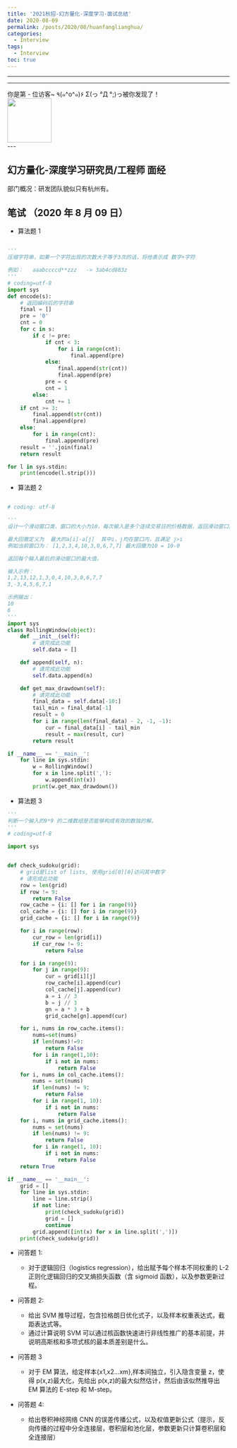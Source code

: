 ```yaml
---
title: '2021秋招-幻方量化-深度学习-面试总结'
date: 2020-08-09
permalink: /posts/2020/08/huanfanglianghua/
categories:
  - Interview
tags:
  - Interview
toc: true
---
```


---

---

<div>
<div class="button01">
      <visited_a href="#" display:inline>你是第<span data-hk-page="current"> - </span>位访客~</visited_a>
      <visited_p class="top">٩(๑^o^๑)۶</visited_p>
      <visited_p class="bottom">Σ(っ °Д °;)っ被你发现了！</visited_p>
</div>
<img align="center" width="100" src="{{ site.url }}/images/static/take_me.gif" alt="" display:inline>
</div>
---

## 幻方量化-深度学习研究员/工程师 面经

部门概况：研发团队貌似只有杭州有。

## 笔试 （2020 年 8 月 09 日）

- 算法题 1

```python

'''
压缩字符串，如果一个字符出现的次数大于等于3次的话，将他表示成 数字+字符

例如：   aaabccccd**zzz   -> 3ab4cd883z
'''
# coding=utf-8
import sys
def encode(s):
    # 返回编码后的字符串
    final = []
    pre = '0'
    cnt = 0
    for c in s:
        if c != pre:
            if cnt < 3:
                for i in range(cnt):
                    final.append(pre)
            else:
                final.append(str(cnt))
                final.append(pre)
            pre = c
            cnt = 1
        else:
            cnt += 1
    if cnt >= 3:
        final.append(str(cnt))
        final.append(pre)
    else:
        for i in range(cnt):
            final.append(pre)
    result = ''.join(final)
    return result

for l in sys.stdin:
    print(encode(l.strip()))
```

- 算法题 2

```python

# coding: utf-8

'''
设计一个滑动窗口类，窗口的大小为10，每次输入是多个连续交易日的价格数据，返回滑动窗口内的最大回撤

最大回撤定义为  最大的a[i]-a[j]  其中i，j均在窗口内，且满足 j>i
例如当前窗口为： [1,2,3,4,10,3,0,6,7,7] 最大回撤为10 = 10-0

返回每个输入最后的滑动窗口的最大值。

输入示例：
1,2,13,12,1,3,0,4,10,3,0,6,7,7
3,-3,4,5,6,7,1

示例输出：
10
6
'''
import sys
class RollingWindow(object):
    def __init__(self):
        # 请完成此功能
        self.data = []

    def append(self, n):
        # 请完成此功能
        self.data.append(n)

    def get_max_drawdown(self):
        # 请完成此功能
        final_data = self.data[-10:]
        tail_min = final_data[-1]
        result = 0
        for i in range(len(final_data) - 2, -1, -1):
            cur = final_data[i] - tail_min
            result = max(result, cur)
        return result

if __name__ == '__main__':
    for line in sys.stdin:
        w = RollingWindow()
        for x in line.split(','):
            w.append(int(x))
        print(w.get_max_drawdown())

```

- 算法题 3

```python
'''
判断一个输入的9*9 的二维数组是否能够构成有效的数独的解。
'''
# coding=utf-8

import sys


def check_sudoku(grid):
    # grid是list of lists, 使用grid[0][0]访问其中数字
    # 请完成此功能
    row = len(grid)
    if row != 9:
        return False
    row_cache = {i: [] for i in range(9)}
    col_cache = {i: [] for i in range(9)}
    grid_cache = {i: [] for i in range(9)}

    for i in range(row):
        cur_row = len(grid[i])
        if cur_row != 9:
            return False

    for i in range(9):
        for j in range(9):
            cur = grid[i][j]
            row_cache[i].append(cur)
            col_cache[j].append(cur)
            a = i // 3
            b = j // 3
            gn = a * 3 + b
            grid_cache[gn].append(cur)

    for i, nums in row_cache.items():
        nums=set(nums)
        if len(nums)!=9:
            return False
        for i in range(1,10):
            if i not in nums:
                return False
    for i, nums in col_cache.items():
        nums = set(nums)
        if len(nums) != 9:
            return False
        for i in range(1, 10):
            if i not in nums:
                return False
    for i, nums in grid_cache.items():
        nums = set(nums)
        if len(nums) != 9:
            return False
        for i in range(1, 10):
            if i not in nums:
                return False
    return True

if __name__ == '__main__':
    grid = []
    for line in sys.stdin:
        line = line.strip()
        if not line:
            print(check_sudoku(grid))
            grid = []
            continue
        grid.append([int(x) for x in line.split(',')])
    print(check_sudoku(grid))
```

- 问答题 1:

  - 对于逻辑回归（logistics regression），给出赋予每个样本不同权重的 L-2 正则化逻辑回归的交叉熵损失函数（含 sigmoid 函数），以及参数更新过程。

- 问答题 2:

  - 给出 SVM 推导过程，包含拉格朗日优化式子，以及样本权重表达式，截距表达式等。
  - 通过计算说明 SVM 可以通过核函数快速进行非线性推广的基本前提，并说明高斯核和多项式核的最本质差别是什么。

- 问答题 3

  - 对于 EM 算法，给定样本{x1,x2...xm},样本间独立，引入隐含变量 z，使得 p(x,z)最大化，先给出 p(x,z)的最大似然估计，然后由该似然推导出 EM 算法的 E-step 和 M-step。

- 问答题 4:
  - 给出卷积神经网络 CNN 的误差传播公式，以及权值更新公式（提示，反向传播的过程中分全连接层，卷积层和池化层，参数更新只计算卷积层和全连接层）

<div data-hk-top-pages="5"> </div>
